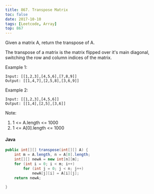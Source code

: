 ```yaml
---
title: 867. Transpose Matrix
toc: false
date: 2017-10-10
tags: [Leetcode, Array]
top: 867
---
```


Given a matrix A, return the transpose of A.

The transpose of a matrix is the matrix flipped over it's main diagonal, switching the row and column indices of the matrix.

Example 1:

```
Input: [[1,2,3],[4,5,6],[7,8,9]]
Output: [[1,4,7],[2,5,8],[3,6,9]]
```

Example 2:

```
Input: [[1,2,3],[4,5,6]]
Output: [[1,4],[2,5],[3,6]]
```

Note:

1. 1 <= A.length <= 1000
2. 1 <= A[0].length <= 1000

#### Java

```Java
public int[][] transpose(int[][] A) {
    int m = A.length, n = A[0].length;
    int[][] newA = new int[n][m];
    for (int i = 0; i < m; i++)
        for (int j = 0; j < n; j++)
            newA[j][i] = A[i][j];
    return newA;
    
}
```